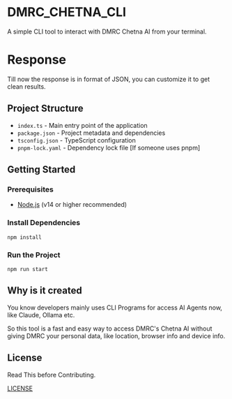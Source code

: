 
# DMRC_CHETNA_CLI

A simple CLI tool to interact with DMRC Chetna AI from your terminal.

# Response

Till now the response is in format of JSON, you can customize it to get clean results.

## Project Structure

- `index.ts` - Main entry point of the application
- `package.json` - Project metadata and dependencies
- `tsconfig.json` - TypeScript configuration
- `pnpm-lock.yaml` - Dependency lock file [If someone uses pnpm]

## Getting Started

### Prerequisites
- [Node.js](https://nodejs.org/) (v14 or higher recommended)

### Install Dependencies

```
npm install
```

### Run the Project

```
npm run start
```

## Why is it created
You know developers mainly uses CLI Programs for access AI Agents now, like Claude, Ollama etc.

So this tool is a fast and easy way to access DMRC's Chetna AI without giving DMRC your personal data, like location, browser info and device info.

## License

Read This before Contributing.

[LICENSE](./LICENSE)

